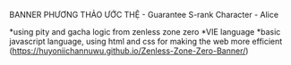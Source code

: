 BANNER PHƯƠNG THẢO ƯỚC THỆ - Guarantee S-rank Character - Alice

*using pity and gacha logic from zenless zone zero *VIE language *basic javascript language, using html and css for making the web more efficient (https://huyoniichannuwu.github.io/Zenless-Zone-Zero-Banner/)

